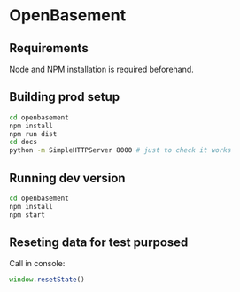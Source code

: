 # OpenBasement

## Requirements

Node and NPM installation is required beforehand.

## Building prod setup

```bash
cd openbasement
npm install
npm run dist
cd docs
python -m SimpleHTTPServer 8000 # just to check it works
```

## Running dev version

```bash
cd openbasement
npm install
npm start
```

## Reseting data for test purposed

Call in console:

```javascript
window.resetState()
```
